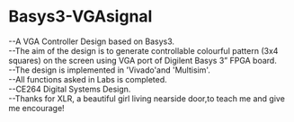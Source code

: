 # Basys3-VGAsignal
--A VGA Controller Design based on Basys3. <br>
--The aim of the design is to generate controllable colourful pattern (3x4 squares) on the screen using VGA port of Digilent Basys 3” FPGA board.<br>
--The design is implemented in 'Vivado'and 'Multisim'.<br>
--All functions asked in Labs is completed.<br>
--CE264 Digital Systems Design.<br>
--Thanks for XLR, a beautiful girl living nearside door,to teach me and give me encourage!<br>
